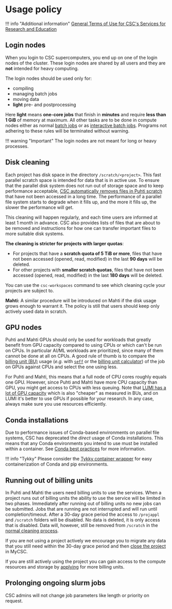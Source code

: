 # Usage policy

!!! info "Additional information"
    [General Terms of Use for CSC's Services for Research and
    Education](https://research.csc.fi/general-terms-of-use)

## Login nodes

When you login to CSC supercomputers, you end up on one of the login nodes of
the cluster. These login nodes are shared by all users and they are **not**
intended for heavy computing.

The login nodes should be used only for:

* compiling
* managing batch jobs
* moving data
* **light** pre- and postprocessing

Here **light** means **one-core jobs** that finish in **minutes** and require
**less than 1 GiB** of memory at maximum. All other tasks are to be done in
compute nodes either as normal [batch jobs](running/getting-started.md) or as
[interactive batch jobs](running/interactive-usage.md). Programs not adhering
to these rules will be terminated without warning.

!!! warning "Important"
    The login nodes are not meant for long or heavy processes.

## Disk cleaning

Each project has disk space in the directory `/scratch/<project>`. This fast
parallel scratch space is intended for data that is in active use. To ensure
that the parallel disk system does not run out of storage space and to keep
performance acceptable,
[CSC automatically removes files in Puhti scratch](../support/tutorials/clean-up-data.md#automatic-removal-of-files)
that have not been accessed in a long time. The performance of a parallel file
system starts to degrade when it fills up, and the more it fills up, the slower
the performance will get.

This cleaning will happen regularly, and each time users are informed at least
1 month in advance. CSC also provides lists of files that are about to be
removed and instructions for how one can transfer important files to more
suitable disk systems.

**The cleaning is stricter for projects with larger quotas**:

* For projects that have a **scratch quota of 5 TiB or more**, files that have
  not been accessed (opened, read, modified) in the last **90 days** will be
  deleted.
* For other projects with **smaller scratch quotas**, files that have not been
  accessed (opened, read, modified) in the last **180 days** will be deleted.

You can use the `csc-workspaces` command to see which cleaning cycle your
projects are subject to.

**Mahti:** A similar procedure will be introduced on Mahti if the disk usage grows enough to warrant it.
The policy is still that users should keep only actively used data in scratch.

## GPU nodes

Puhti and Mahti GPUs should only be used for workloads that greatly benefit
from GPU capacity compared to using CPUs or which can't be run on CPUs. In
particular AI/ML workloads are prioritized, since many of them cannot be done
at all on CPUs. A good rule of thumb is to compare the
[billing unit (BU)](../accounts/billing.md) usage (_e.g._ with
[`seff`](./performance.md#quick-start-efficiency-report-with-seff)
or the [billing unit calculator](https://research.csc.fi/billing-units/#buc))
of the job on GPUs against CPUs and select the one using less.

For Puhti and Mahti, this means that a full node of CPU cores roughly equals
one GPU. However, since Puhti and Mahti have more CPU capacity than GPU, you
might get access to CPUs with less queuing. Note that
[LUMI has a lot of GPU capacity](https://docs.lumi-supercomputer.eu/hardware/lumig/)
which is also "cheaper" as measured in BUs, and on LUMI it's better to use GPUs
if possible for your research. In any case, always make sure you use resources
efficiently.

## Conda installations

Due to performance issues of Conda-based environments on parallel file systems,
CSC has deprecated the _direct_ usage of Conda installations. This means that
any Conda environments you intend to use must be installed within a container.
See [Conda best practices](../support/tutorials/conda.md) for more information.

!!! info "Tykky"
    Please consider the [Tykky container wrapper](containers/tykky.md) for easy
    containerization of Conda and pip environments.

## Running out of billing units

In Puhti and Mahti the users need billing units to use the services. When a
project runs out of billing units the ability to use the service will be
limited in two phases. Immediately after running out of billing units no new
jobs can be submitted. Jobs that are running are not interrupted and will run
until completion/timeout. After a 30-day grace period the access to `/projappl`
and `/scratch` folders will be disabled. No data is deleted, it is only access
that is disabled. Data will, however, still be removed from `/scratch` in the
[normal cleaning process](#disk-cleaning).

If you are not using a project actively we encourage you to migrate any data
that you still need within the 30-day grace period and then
[close the project](../accounts/how-to-manage-your-project.md#project-closure)
in MyCSC.

If you are still actively using the project you can gain access to the compute
resources and storage by
[applying](../accounts/how-to-apply-for-billing-units.md) for more billing
units.

## Prolonging ongoing slurm jobs 

CSC admins will not change job parameters like length or priority on request.
